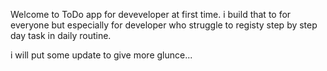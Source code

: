 Welcome to ToDo app for deveveloper at first time.
i build that to for everyone but especially for developer who struggle to registy
step by step day task in daily routine.

i will put some update to give more glunce...
